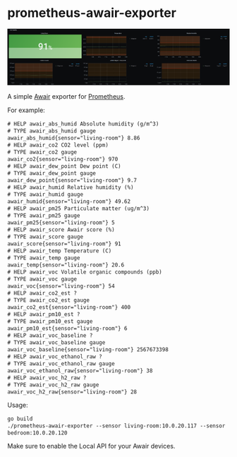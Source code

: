 prometheus-awair-exporter
=========================

![Some example metrics in Grafana](metrics.png)

A simple [Awair][] exporter for [Prometheus][].

For example:

```
# HELP awair_abs_humid Absolute humidity (g/m^3)
# TYPE awair_abs_humid gauge
awair_abs_humid{sensor="living-room"} 8.86
# HELP awair_co2 CO2 level (ppm)
# TYPE awair_co2 gauge
awair_co2{sensor="living-room"} 970
# HELP awair_dew_point Dew point (C)
# TYPE awair_dew_point gauge
awair_dew_point{sensor="living-room"} 9.7
# HELP awair_humid Relative humidity (%)
# TYPE awair_humid gauge
awair_humid{sensor="living-room"} 49.62
# HELP awair_pm25 Particulate matter (ug/m^3)
# TYPE awair_pm25 gauge
awair_pm25{sensor="living-room"} 5
# HELP awair_score Awair score (%)
# TYPE awair_score gauge
awair_score{sensor="living-room"} 91
# HELP awair_temp Temperature (C)
# TYPE awair_temp gauge
awair_temp{sensor="living-room"} 20.6
# HELP awair_voc Volatile organic compounds (ppb)
# TYPE awair_voc gauge
awair_voc{sensor="living-room"} 54
# HELP awair_co2_est ?
# TYPE awair_co2_est gauge
awair_co2_est{sensor="living-room"} 400
# HELP awair_pm10_est ?
# TYPE awair_pm10_est gauge
awair_pm10_est{sensor="living-room"} 6
# HELP awair_voc_baseline ?
# TYPE awair_voc_baseline gauge
awair_voc_baseline{sensor="living-room"} 2567673398
# HELP awair_voc_ethanol_raw ?
# TYPE awair_voc_ethanol_raw gauge
awair_voc_ethanol_raw{sensor="living-room"} 38
# HELP awair_voc_h2_raw ?
# TYPE awair_voc_h2_raw gauge
awair_voc_h2_raw{sensor="living-room"} 28
```

Usage:

```
go build
./prometheus-awair-exporter --sensor living-room:10.0.20.117 --sensor bedroom:10.0.20.120
```

Make sure to enable the Local API for your Awair devices.

[Awair]: https://uk.getawair.com/
[Prometheus]: https://prometheus.io/
